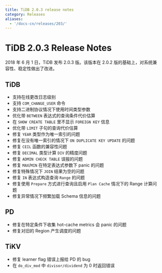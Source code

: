 ```yaml
---
title: TiDB 2.0.3 release notes
category: Releases
aliases:
  - '/docs-cn/releases/203/'
---
```


# TiDB 2.0.3 Release Notes

2018 年 6 月 1 日，TiDB 发布 2.0.3 版。该版本在 2.0.2 版的基础上，对系统兼容性、稳定性做出了改进。

## TiDB

- 支持在线更改日志级别
- 支持 `COM_CHANGE_USER` 命令
- 支持二进制协议情况下使用时间类型参数
- 优化带 `BETWEEN` 表达式的查询条件代价估算
- 在 `SHOW CREATE TABLE` 里不显示 `FOREIGN KEY` 信息
- 优化带 `LIMIT` 子句的查询代价估算
- 修复 `YEAR` 类型作为唯一索引的问题
- 修复在没有唯一索引的情况下 `ON DUPLICATE KEY UPDATE` 的问题
- 修复 `CEIL` 函数的兼容性问题
- 修复 `DECIMAL` 类型计算 `DIV` 的精度问题
- 修复 `ADMIN CHECK TABLE` 误报的问题
- 修复 `MAX`/`MIN` 在特定表达式参数下 panic 的问题
- 修复特殊情况下 `JOIN` 结果为空的问题
- 修复 `IN` 表达式构造查询 `Range` 的问题
- 修复使用 `Prepare` 方式进行查询且启用 `Plan Cache` 情况下的 Range 计算问题
- 修复异常情况下频繁加载 Schema 信息的问题

## PD

- 修复在特定条件下收集 hot-cache metrics 会 panic 的问题
- 修复对旧的 Region 产生调度的问题

## TiKV

- 修复 learner flag 错误上报给 PD 的 bug
- 在 `do_div_mod` 中 `divisor/dividend` 为 0 时返回错误